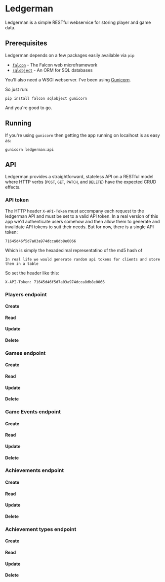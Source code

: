 # Ledgerman

Ledgerman is a simple RESTful webservice for storing player and game data.

## Prerequisites

Ledgerman depends on a few packages easily available via `pip`

* [`falcon`](https://github.com/falconry/falcon) - The Falcon web microframework
* [`sqlobject`](http://sqlobject.org/) - An ORM for SQL databases

You'll also need a WSGI webserver. I've been using [Gunicorn](http://gunicorn.org/).

So just run:

	pip install falcon sqlobject gunicorn

And you're good to go.

## Running

If you're using `gunicorn` then getting the app running on localhost is as easy as:

	gunicorn ledgerman:api

## API

Ledgerman provides a straightforward, stateless API on a RESTful model where
HTTP verbs (`POST`, `GET`, `PATCH`, and `DELETE`) have the expected CRUD
effects. 

### API token

The HTTP header `X-API-Token` must accompany each request to the ledgerman API
and must be set to a valid API token. In a real version of this app we'd
authenticate users somehow and then allow them to generate and invalidate API
tokens to suit their needs. But for now, there is a single API token:

	71645d46f5d7a03a974dcca8db8e0066    

Which is simply the hexadecimal representatino of the md5 hash of 

	In real life we would generate random api tokens for clients and store them in a table

So set the header like this:

	X-API-Token: 71645d46f5d7a03a974dcca8db8e0066	

### Players endpoint

#### Create

#### Read

#### Update

#### Delete

### Games endpoint

#### Create

#### Read

#### Update

#### Delete

### Game Events endpoint

#### Create

#### Read

#### Update

#### Delete

### Achievements endpoint

#### Create

#### Read

#### Update

#### Delete

### Achievement types endpoint

#### Create

#### Read

#### Update

#### Delete


